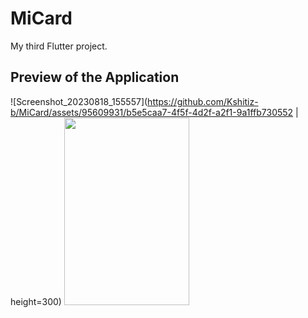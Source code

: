 # MiCard

My third Flutter project.

## Preview of the Application



![Screenshot_20230818_155557](https://github.com/Kshitiz-b/MiCard/assets/95609931/b5e5caa7-4f5f-4d2f-a2f1-9a1ffb730552 | height=300)
<img src="https://github.com/Kshitiz-b/MiCard/assets/95609931/b5e5caa7-4f5f-4d2f-a2f1-9a1ffb730552" width="200" height="300" >
